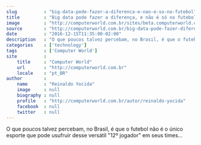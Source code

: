 ```yaml
---
slug          : "big-data-pode-fazer-a-diferenca-e-nao-e-so-no-futebol"
title         : "Big data pode fazer a diferença, e não é só no futebol"
image         : "http://computerworld.com.br/sites/beta.computerworld.com.br/files/news_articles/superbowl.jpg"
source        : "http://computerworld.com.br/big-data-pode-fazer-diferenca-e-nao-e-so-no-futebol"
date          : "2016-12-15T11:35:00-02:00"
description   : "O que poucos talvez percebam, no Brasil, é que o futebol não é o único esporte que pode usufruir desse versátil '12º jogador' em seus times..."
categories    : ['technology']
tags          : ['Computer World']
site          :
    title     : "Computer World"
    url       : "http://computerworld.com.br"
    locale    : "pt_BR"
author        :
    name      : "Reinaldo Yocida"
    image     : null
    biography : null
    profile   : "http://computerworld.com.br/autor/reinaldo-yocida"
    facebook  : null
    twitter   : null
---
```


O que poucos talvez percebam, no Brasil, é que o futebol não é o único esporte que pode usufruir desse versátil "12º jogador" em seus times...
